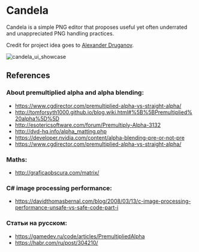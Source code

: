 # Candela
Candela is a simple PNG editor that proposes useful yet often underrated and unappreciated PNG handling practices.

Credit for project idea goes to [Alexander Druganov](https://vk.com/randomkun).

![candela_ui_showcase](https://user-images.githubusercontent.com/46743297/71088980-de8d8a00-21b0-11ea-824d-526aa68ec9fd.jpg)

## References
### About premultiplied alpha and alpha blending:
* https://www.cgdirector.com/premultiplied-alpha-vs-straight-alpha/
* http://tomforsyth1000.github.io/blog.wiki.html#%5B%5BPremultiplied%20alpha%5D%5D
* http://esotericsoftware.com/forum/Premultiply-Alpha-3132
* http://dvd-hq.info/alpha_matting.php
* https://developer.nvidia.com/content/alpha-blending-pre-or-not-pre
* https://www.cgdirector.com/premultiplied-alpha-vs-straight-alpha/

### Maths: 
* http://graficaobscura.com/matrix/

### C# image processing performance:
* https://davidthomasbernal.com/blog/2008/03/13/c-image-processing-performance-unsafe-vs-safe-code-part-i

### Статьи на русском:
* https://gamedev.ru/code/articles/PremultipliedAlpha 
* https://habr.com/ru/post/304210/
